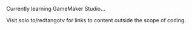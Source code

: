 Currently learning GameMaker Studio...

Visit solo.to/redtangotv for links to content outside the scope of coding.
